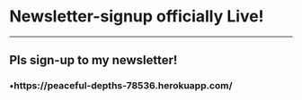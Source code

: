 # Newsletter-signup <strong>officially Live!</strong>
<hr>

<h2>Pls sign-up to my newsletter! </h2>
<h3>•https://peaceful-depths-78536.herokuapp.com/</h3>
